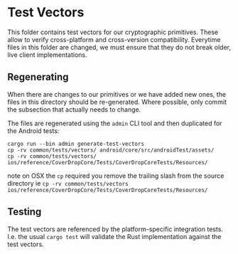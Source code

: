 # Test Vectors

This folder contains test vectors for our cryptographic primitives.
These allow to verify cross-platform and cross-version compatibility.
Everytime files in this folder are changed, we must ensure that they do not break older, live client implementations.

## Regenerating

When there are changes to our primitives or we have added new ones, the files in this directory should be re-generated.
Where possible, only commit the subsection that actually needs to change.

The files are regenerated using the `admin` CLI tool and then duplicated for the Android tests:

```shell
cargo run --bin admin generate-test-vectors
cp -rv common/tests/vectors/ android/core/src/androidTest/assets/
cp -rv common/tests/vectors/ ios/reference/CoverDropCore/Tests/CoverDropCoreTests/Resources/
```
note on OSX the `cp` required you remove the trailing slash from the source directory ie `cp -rv common/tests/vectors ios/reference/CoverDropCore/Tests/CoverDropCoreTests/Resources/`

## Testing

The test vectors are referenced by the platform-specific integration tests.
I.e. the usual `cargo test` will validate the Rust implementation against the test vectors.
